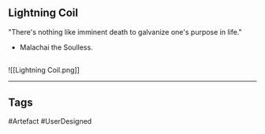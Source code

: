 ## Lightning Coil
"There's nothing like imminent death
to galvanize one's purpose in life."
- Malachai the Soulless.
## 
![[Lightning Coil.png]]

---
## Tags
#Artefact
#UserDesigned 